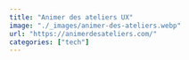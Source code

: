 ```yaml
---
title: "Animer des ateliers UX"
image: "./_images/animer-des-ateliers.webp"
url: "https://animerdesateliers.com/"
categories: ["tech"]
---
```

